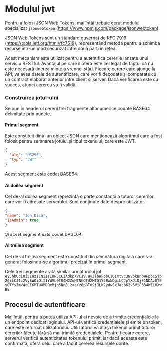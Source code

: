 # Modulul jwt

Pentru a folosi JSON Web Tokens, mai întâi trebuie cerut modulul specializat `jsonwebtoken` (https://www.npmjs.com/package/jsonwebtoken).

JSON Web Tokens sunt un standard guvernat de RFC 7919 (https://tools.ietf.org/html/rfc7519), reprezentând metoda pentru a schimba resurse într-un mod securizat între două părți în rețea.

Acest mecanism este utilizat pentru a autentifica cererile lansate unui serviciu RESTful. Avantajul pe care îl oferă este cel legat de faptul că nu este necesară ținerea minte a vreunei stări. Fiecare cerere care ajunge la API, va avea datele de autentificare, care vor fi decodate și comparate cu un contract elaborat anterior între client și server. Dacă verificarea este cu succes, atunci cererea va fi validă.

### Construirea jotul-ului

Se pun în headerul cererii trei fragmente alfanumerice codate BASE64 delimitate prin puncte.

#### Primul segment

Este constituit dintr-un obiect JSON care menționează algoritmul care a fost folosit pentru semnarea jotului și tipul tokenului, care este JWT.

```json
{
  "alg": "HS256",
  "typ": "JWT"
}
```

Acest segment este codat BASE64.

#### Al doilea segment

Cel de-al doilea segment reprezintă o parte constantă a tuturor cererilor care vor fi adresate serverului. Sunt conținute date despre utilizator.

```json
{
"name": "Ion Dică",
"isAdmin": true
}
```

Și acest segment este codat BASE64.

#### Al treilea segment

Cel de-al treilea segment este constituit din semnătura digitală care s-a generat folosindu-se algoritmul precizat în primul segment.

Cele trei segmente arată similar următorului jot: `eyJhbGciOiJIUzI1NiIsInR5cCIAdkpXVCJ9.eyJlbWFpbCI6Imtvc3NvbkBnbWFpbC5jb20iLCJ1c2VySWQiOiI1YWVL0TU4M2ZmNTNhOTU2MTQ1Y2EwNDgiLCJpYXQiOjE1NDAzOTEyOTYsImV4cCI6MTU0MDQxMjg5Nn0.2aeYz6p8T09jJLW2ydwJxJacb62v5ViF334WZLUXwBE`

## Procesul de autentificare

Mai întâi, pentru a putea utiliza API-ul ai nevoie de a trimite credențialele la un endpoint dedicat loginului. API-ul verifică credențialele și emite un token, care este returnat utilizatorului. Utilizatorul va atașa tokenul primit tuturor cererilor făcute fără să mai trimită credențialele. Pentru fiecare cerere, serverul verifică autenticitatea tokenului primit, iar dacă aceasta este confirmată, oferă celui care a făcut cererea resursele dorite.
